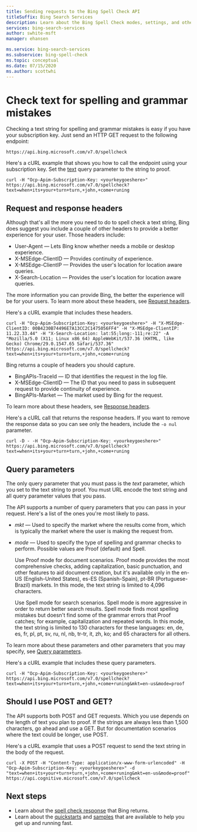```yaml
---
title: Sending requests to the Bing Spell Check API
titleSuffix: Bing Search Services
description: Learn about the Bing Spell Check modes, settings, and other information relating to the API.
services: bing-search-services
author: swhite-msft
manager: ehansen

ms.service: bing-search-services
ms.subservice: bing-spell-check
ms.topic: conceptual
ms.date: 07/15/2020
ms.author: scottwhi
---
```


# Check text for spelling and grammar mistakes

Checking a text string for spelling and grammar mistakes is easy if you have your subscription key. Just send an HTTP GET request to the following endpoint:

```
https://api.bing.microsoft.com/v7.0/spellcheck
```

Here's a cURL example that shows you how to call the endpoint using your subscription key. Set the [text](../reference/query-parameters.md#text) query parameter to the string to proof.

```curl
curl -H "Ocp-Apim-Subscription-Key: <yourkeygoeshere>" https://api.bing.microsoft.com/v7.0/spellcheck?text=when+its+your+turn+turn,+john,+come+runing
```


## Request and response headers

Although that's all the more you need to do to spell check a text string, Bing does suggest you include a couple of other headers to provide a better experience for your user. Those headers include:

- User-Agent &mdash; Lets Bing know whether needs a mobile or desktop experience.
- X-MSEdge-ClientID &mdash; Provides continuity of experience.
- X-MSEdge-ClientIP &mdash; Provides the user's location for location aware queries.
- X-Search-Location &mdash; Provides the user's location for location aware queries.

The more information you can provide Bing, the better the experience will be for your users. To learn more about these headers, see [Request headers](../reference/headers.md#request-headers).

Here's a cURL example that includes these headers.

```curl
curl -H "Ocp-Apim-Subscription-Key: <yourkeygoeshere>" -H "X-MSEdge-ClientID: 00B4230B74496E7A13CC2C1475056FF4" -H "X-MSEdge-ClientIP: 11.22.33.44" -H "X-Search-Location: lat:55;long:-111;re:22" -A "Mozilla/5.0 (X11; Linux x86_64) AppleWebKit/537.36 (KHTML, like Gecko) Chrome/29.0.1547.65 Safari/537.36" https://api.bing.microsoft.com/v7.0/spellcheck?text=when+its+your+turn+turn,+john,+come+runing
```

Bing returns a couple of headers you should capture. 

- BingAPIs-TraceId &mdash; ID that identifies the request in the log file.
- X-MSEdge-ClientID &mdash; The ID that you need to pass in subsequent request to provide continuity of experience.
- BingAPIs-Market &mdash; The market used by Bing for the request.

To learn more about these headers, see [Response headers](../reference/headers.md#response-headers).

Here's a cURL call that returns the response headers. If you want to remove the response data so you can see only the headers, include the `-o nul` parameter.

```curl
curl -D - -H "Ocp-Apim-Subscription-Key: <yourkeygoeshere>" https://api.bing.microsoft.com/v7.0/spellcheck?text=when+its+your+turn+turn,+john,+come+runing
```


## Query parameters

The only query parameter that you must pass is the *text* parameter, which you set to the text string to proof. You must URL encode the text string and all query parameter values that you pass.

The API supports a number of query parameters that you can pass in your request. Here's a list of the ones you're most likely to pass.

- *mkt* &mdash; Used to specify the market where the results come from, which is typically the market where the user is making the request from.
- *mode* &mdash; Used to specify the type of spelling and grammar checks to perform. Possible values are Proof (default) and Spell.  
  
  Use Proof mode for document scenarios. Proof mode provides the most comprehensive checks, adding capitalization, basic punctuation, and other features to aid document creation, but it's available only in the en-US (English-United States), es-ES (Spanish-Spain), pt-BR (Portuguese-Brazil) markets. In this mode, the text string is limited to 4,096 characters.  
  
  Use Spell mode for search scenarios. Spell mode is more aggressive in order to return better search results. Spell mode finds most spelling mistakes but doesn't find some of the grammar errors that Proof catches; for example, capitalization and repeated words. In this mode, the text string is limited to 130 characters for these languages: en, de, es, fr, pl, pt, sv, ru, nl, nb, tr-tr, it, zh, ko; and 65 characters for all others.

To learn more about these parameters and other parameters that you may specify, see [Query parameters](../reference/query-parameters.md).

Here's a cURL example that includes these query parameters.

```curl
curl -H "Ocp-Apim-Subscription-Key: <yourkeygoeshere>" https://api.bing.microsoft.com/v7.0/spellcheck?text=when+its+your+turn+turn,+john,+come+runing&mkt=en-us&mode=proof
```


## Should I use POST and GET?

The API supports both POST and GET requests. Which you use depends on the length of text you plan to proof. If the strings are always less than 1,500 characters, go ahead and use a GET. But for documentation scenarios where the text could be longer, use POST. 

Here's a cURL example that uses a POST request to send the text string in the body of the request.

```curl
curl -X POST -H "Content-Type: application/x-www-form-urlencoded" -H "Ocp-Apim-Subscription-Key: <yourkeygoeshere>" -d "text=when+its+your+turn+turn,+john,+come+runing&mkt=en-us&mode=proof" https://api.cognitive.microsoft.com/v7.0/spellcheck
```


## Next steps

- Learn about the [spell check response](search-response.md) that Bing returns.
- Learn about the [quickstarts](../quickstarts/quickstarts.md) and [samples](../samples.md) that are available to help you get up and running fast.

